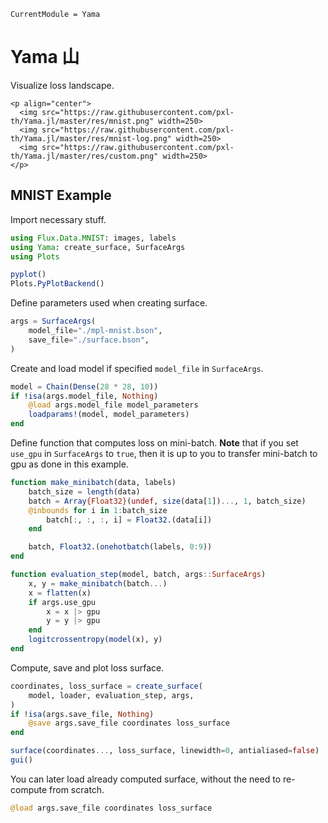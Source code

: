 ```@meta
CurrentModule = Yama
```

# Yama 山

Visualize loss landscape.

```@raw html
<p align="center">
  <img src="https://raw.githubusercontent.com/pxl-th/Yama.jl/master/res/mnist.png" width=250>
  <img src="https://raw.githubusercontent.com/pxl-th/Yama.jl/master/res/mnist-log.png" width=250>
  <img src="https://raw.githubusercontent.com/pxl-th/Yama.jl/master/res/custom.png" width=250>
</p>
```

## MNIST Example

Import necessary stuff.

```julia
using Flux.Data.MNIST: images, labels
using Yama: create_surface, SurfaceArgs
using Plots

pyplot()
Plots.PyPlotBackend()
```

Define parameters used when creating surface.

```julia
args = SurfaceArgs(
    model_file="./mpl-mnist.bson",
    save_file="./surface.bson",
)
```

Create and load model if specified `model_file` in `SurfaceArgs`.

```julia
model = Chain(Dense(28 * 28, 10))
if !isa(args.model_file, Nothing)
    @load args.model_file model_parameters
    loadparams!(model, model_parameters)
end
```

Define function that computes loss on mini-batch.
**Note** that if you set `use_gpu` in `SurfaceArgs` to `true`,
then it is up to you to transfer mini-batch to gpu as done in this example.

```julia
function make_minibatch(data, labels)
    batch_size = length(data)
    batch = Array{Float32}(undef, size(data[1])..., 1, batch_size)
    @inbounds for i in 1:batch_size
        batch[:, :, :, i] = Float32.(data[i])
    end

    batch, Float32.(onehotbatch(labels, 0:9))
end

function evaluation_step(model, batch, args::SurfaceArgs)
    x, y = make_minibatch(batch...)
    x = flatten(x)
    if args.use_gpu
        x = x |> gpu
        y = y |> gpu
    end
    logitcrossentropy(model(x), y)
end
```

Compute, save and plot loss surface.

```julia
coordinates, loss_surface = create_surface(
    model, loader, evaluation_step, args,
)
if !isa(args.save_file, Nothing)
    @save args.save_file coordinates loss_surface
end

surface(coordinates..., loss_surface, linewidth=0, antialiased=false)
gui()
```

You can later load already computed surface, without the need to re-compute
from scratch.

```julia
@load args.save_file coordinates loss_surface
```
